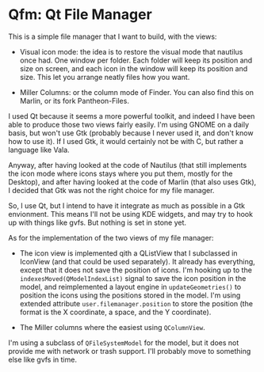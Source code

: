Qfm: Qt File Manager
====================

This is a simple file manager that I want to build, with the views:

- Visual icon mode: the idea is to restore the visual mode that nautilus once
  had. One window per folder. Each folder will keep its position and size on
  screen, and each icon in the window will keep its position and size. This let
  you arrange neatly files how you want.

- Miller Columns: or the column mode of Finder. You can also find this on
  Marlin, or its fork Pantheon-Files.

I used Qt because it seems a more powerful toolkit, and indeed I have been able
to produce those two views fairly easily. I'm using GNOME on a daily basis, but
won't use Gtk (probably because I never used it, and don't know how to use it).
If I used Gtk, it would certainly not be with C, but rather a language like
Vala.

Anyway, after having looked at the code of Nautilus (that still implements the
icon mode where icons stays where you put them, mostly for the Desktop), and
after having looked at the code of Marlin (that also uses Gtk), I decided that
Gtk was not the right choice for my file manager.

So, I use Qt, but I intend to have it integrate as much as possible in a Gtk
envionment. This means I'll not be using KDE widgets, and may try to hook up
with things like gvfs. But nothing is set in stone yet.

As for the implementation of the two views of my file manager:

- The icon view is implemented qith a QListView that I subclassed in IconView
  (and that could be used separately). It already has everything, except that it
  does not save the position of icons. I'm hooking up to the
  `indexesMoved(QModelIndexList)` signal to save the icon position in the model,
  and reimplemented a layout engine in `updateGeometries()` to position the
  icons using the positions stored in the model. I'm using extended attribute
  `user.filemanager.position` to store the position (the format is the X
  coordinate, a space, and the Y coordinate).

- The Miller columns where the easiest using `QColumnView`.

I'm using a subclass of `QFileSystemModel` for the model, but it does not
provide me with network or trash support. I'll probably move to something else
like gvfs in time.
